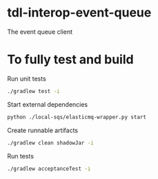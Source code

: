 # tdl-interop-event-queue
The event queue client

# To fully test and build

Run unit tests
```bash
./gradlew test -i
```

Start external dependencies
```bash
python ./local-sqs/elasticmq-wrapper.py start
```

Create runnable artifacts
```bash
./gradlew clean shadowJar -i
```

Run tests
```bash
./gradlew acceptanceTest -i
```

